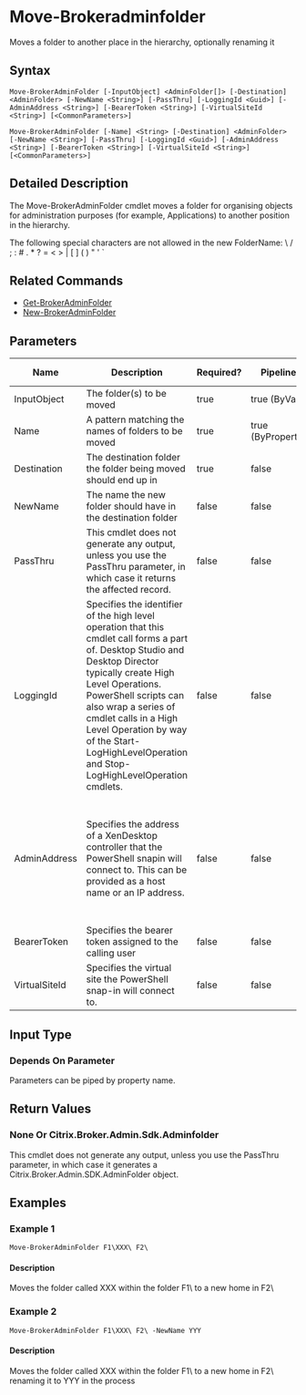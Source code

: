 ﻿
# Move-Brokeradminfolder
Moves a folder to another place in the hierarchy, optionally renaming it
## Syntax
```
Move-BrokerAdminFolder [-InputObject] <AdminFolder[]> [-Destination] <AdminFolder> [-NewName <String>] [-PassThru] [-LoggingId <Guid>] [-AdminAddress <String>] [-BearerToken <String>] [-VirtualSiteId <String>] [<CommonParameters>]

Move-BrokerAdminFolder [-Name] <String> [-Destination] <AdminFolder> [-NewName <String>] [-PassThru] [-LoggingId <Guid>] [-AdminAddress <String>] [-BearerToken <String>] [-VirtualSiteId <String>] [<CommonParameters>]
```
## Detailed Description
The Move-BrokerAdminFolder cmdlet moves a folder for organising objects for administration purposes (for example, Applications) to another position in the hierarchy.

The following special characters are not allowed in the new FolderName: \\ / ; : # . \* ? = &lt; &gt; | \[ \] ( ) " ' \`


## Related Commands

* [Get-BrokerAdminFolder](./Get-BrokerAdminFolder/)
* [New-BrokerAdminFolder](./New-BrokerAdminFolder/)
## Parameters
| Name   | Description | Required? | Pipeline Input | Default Value |
| --- | --- | --- | --- | --- |
| InputObject | The folder(s) to be moved | true | true (ByValue) |  |
| Name | A pattern matching the names of folders to be moved | true | true (ByPropertyName) |  |
| Destination | The destination folder the folder being moved should end up in | true | false |  |
| NewName | The name the new folder should have in the destination folder | false | false |  |
| PassThru | This cmdlet does not generate any output, unless you use the PassThru parameter, in which case it returns the affected record. | false | false | False |
| LoggingId | Specifies the identifier of the high level operation that this cmdlet call forms a part of. Desktop Studio and Desktop Director typically create High Level Operations. PowerShell scripts can also wrap a series of cmdlet calls in a High Level Operation by way of the Start-LogHighLevelOperation and Stop-LogHighLevelOperation cmdlets. | false | false |  |
| AdminAddress | Specifies the address of a XenDesktop controller that the PowerShell snapin will connect to. This can be provided as a host name or an IP address. | false | false | Localhost. Once a value is provided by any cmdlet, this value will become the default. |
| BearerToken | Specifies the bearer token assigned to the calling user | false | false |  |
| VirtualSiteId | Specifies the virtual site the PowerShell snap-in will connect to. | false | false |  |

## Input Type

### Depends On Parameter
Parameters can be piped by property name.
## Return Values

### None Or Citrix.Broker.Admin.Sdk.Adminfolder
This cmdlet does not generate any output, unless you use the PassThru parameter, in which case it generates a Citrix.Broker.Admin.SDK.AdminFolder object.
## Examples

### Example 1
```
Move-BrokerAdminFolder F1\XXX\ F2\
```
#### Description
Moves the folder called XXX within the folder F1\\ to a new home in F2\\
### Example 2
```
Move-BrokerAdminFolder F1\XXX\ F2\ -NewName YYY
```
#### Description
Moves the folder called XXX within the folder F1\\ to a new home in F2\\ renaming it to YYY in the process
